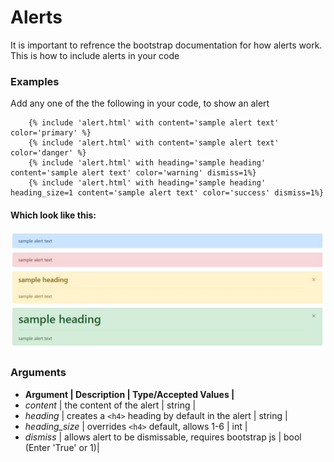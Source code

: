 # Alerts

It is important to refrence the bootstrap documentation for how alerts work.
This is how to include alerts in your code

### Examples
Add any one of the  the following in your code, to show an alert

```
    {% include 'alert.html' with content='sample alert text' color='primary' %}
    {% include 'alert.html' with content='sample alert text' color='danger' %}
    {% include 'alert.html' with heading='sample heading' content='sample alert text' color='warning' dismiss=1%}
    {% include 'alert.html' with heading='sample heading' heading_size=1 content='sample alert text' color='success' dismiss=1%}
```
#### Which look like this: 
![demo](img/alerts.jpg)


### Arguments 

* **Argument | Description | Type/Accepted Values |**
* _content_      | the content of the alert                              | string |
* _heading_      | creates a `<h4>` heading by default in the alert      | string | 
* _heading_size_ | overrides `<h4>` default, allows 1-6                  | int | 
* _dismiss_      | allows alert to be dismissable, requires bootstrap js | bool (Enter 'True' or 1)| 
